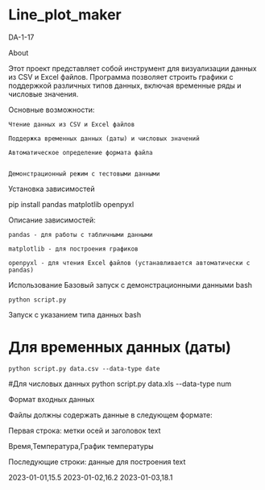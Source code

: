 # Line_plot_maker
DA-1-17

About

Этот проект представляет собой инструмент для визуализации данных из CSV и Excel файлов. Программа позволяет строить графики с поддержкой различных типов данных, включая временные ряды и числовые значения.

Основные возможности:

    Чтение данных из CSV и Excel файлов

    Поддержка временных данных (даты) и числовых значений

    Автоматическое определение формата файла


    Демонстрационный режим с тестовыми данными


Установка зависимостей

pip install pandas matplotlib openpyxl

Описание зависимостей:

    pandas - для работы с табличными данными

    matplotlib - для построения графиков

    openpyxl - для чтения Excel файлов (устанавливается автоматически с pandas)

Использование
Базовый запуск с демонстрационными данными
bash

    python script.py

Запуск с указанием типа данных
bash

# Для временных данных (даты)
    python script.py data.csv --data-type date

#Для числовых данных
    python script.py data.xls --data-type num

Формат входных данных

Файлы должны содержать данные в следующем формате:

Первая строка: метки осей и заголовок
text

Время,Температура,График температуры

Последующие строки: данные для построения
text

2023-01-01,15.5
2023-01-02,16.2
2023-01-03,18.1



